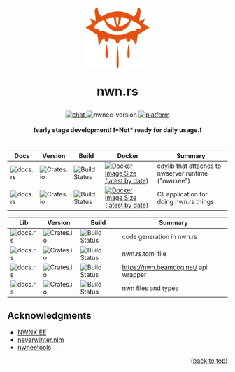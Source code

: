 <h1 align="center">
  <img src="assets/logo/icon.svg" width="150"/>

  nwn.rs
</h1>

<div align="center">
  <!-- Discord -->
  <a href="https://discord.gg/VChctxJCMM">
    <img src="https://img.shields.io/discord/721439329079263232.svg?colorB=7289DA&label=Discord&logo=Discord&logoColor=7289DA&style=flat-square"
    alt="chat" />
  </a>
  <!-- Version -->
  <img src="https://img.shields.io/badge/nwnee:version-8193.34-58a3bd?style=flat-square" alt="nwnee-version">
  <!-- Platform Support -->
  <a href="https://github.com/nwnxee/unified/issues/1">
    <img src="https://img.shields.io/badge/platform-linux--x86-orange?style=flat-square" alt="platform" />
  </a>
  <br />
</div>

<div align="center">
 <strong>
   <br />
   ❗early stage development❗
   ❗*Not* ready for daily usage.❗
   <br />
   <br />
 </strong>
</div>

| Docs | Version | Build | Docker | Summary |
| --- | --- | --- | --- | --- |
| ![docs.rs](https://img.shields.io/docsrs/rand) | ![Crates.io](https://img.shields.io/crates/v/rand) | ![Build Status](https://img.shields.io/github/workflow/status/urothis/nwn-rs/idk-the-name) | [![Docker Image Size (latest by date)](https://img.shields.io/docker/image-size/nwnrs/runtime?color=orange&sort=date)](https://hub.docker.com/repository/docker/nwnrs/runtime) | cdylib that attaches to nwserver runtime ("nwnxee") |
| ![docs.rs](https://img.shields.io/docsrs/rand) | ![Crates.io](https://img.shields.io/crates/v/rand) | ![Build Status](https://img.shields.io/github/workflow/status/urothis/nwn-rs/idk-the-name) | [![Docker Image Size (latest by date)](https://img.shields.io/docker/image-size/nwnrs/tool?color=orange&sort=date)](https://hub.docker.com/repository/docker/nwnrs/tool) | Cli application for doing nwn.rs things |


| Lib | Version | Build | Summary |
| --- | --- | --- | --- |
| ![docs.rs](https://img.shields.io/docsrs/rand) | ![Crates.io](https://img.shields.io/crates/v/rand) | ![Build Status](https://img.shields.io/github/workflow/status/urothis/nwn-rs/idk-the-name) | code generation in nwn.rs |
| ![docs.rs](https://img.shields.io/docsrs/rand) | ![Crates.io](https://img.shields.io/crates/v/rand) | ![Build Status](https://img.shields.io/github/workflow/status/urothis/nwn-rs/idk-the-name) | nwn.rs.toml file |
| ![docs.rs](https://img.shields.io/docsrs/rand) | ![Crates.io](https://img.shields.io/crates/v/rand) | ![Build Status](https://img.shields.io/github/workflow/status/urothis/nwn-rs/idk-the-name) | https://nwn.beamdog.net/ api wrapper |
| ![docs.rs](https://img.shields.io/docsrs/rand) | ![Crates.io](https://img.shields.io/crates/v/rand) | ![Build Status](https://img.shields.io/github/workflow/status/urothis/nwn-rs/idk-the-name) | nwn files and types |

## Acknowledgments
* [NWNX:EE](https://nwnxee.github.io/unified/)
* [neverwinter.nim](https://github.com/niv/neverwinter.nim)
* [nwneetools](https://github.com/nwneetools)

<p align="right">(<a href="#top">back to top</a>)</p>
